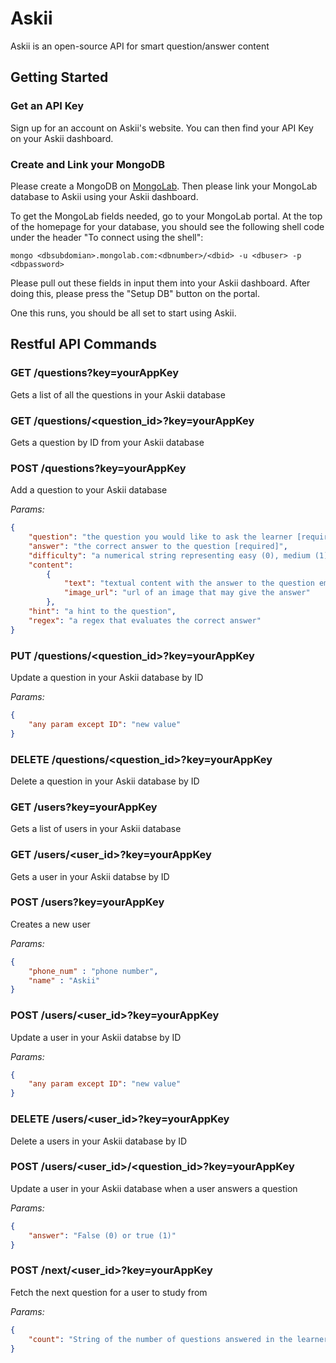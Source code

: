 # Askii
Askii is an open-source API for smart question/answer content

## Getting Started

### Get an API Key
Sign up for an account on Askii's website.
You can then find your API Key on your Askii dashboard.

### Create and Link your MongoDB
Please create a MongoDB on [MongoLab](https://mongolab.com/). Then please link your MongoLab database to Askii using your Askii dashboard. 

To get the MongoLab fields needed, go to your MongoLab portal. At the top of the homepage for your database, you should see the following shell code under the header "To connect using the shell":

```shell
mongo <dbsubdomian>.mongolab.com:<dbnumber>/<dbid> -u <dbuser> -p <dbpassword>
```

Please pull out these fields in input them into your Askii dashboard. After doing this, please press the "Setup DB" button on the portal.

One this runs, you should be all set to start using Askii.

## Restful API Commands

### GET /questions?key=yourAppKey
Gets a list of all the questions in your Askii database

### GET /questions/<question_id>?key=yourAppKey
Gets a question by ID from your Askii database

### POST /questions?key=yourAppKey
Add a question to your Askii database

_Params:_ 
```json
{
	"question": "the question you would like to ask the learner [required]",
	"answer": "the correct answer to the question [required]",
	"difficulty": "a numerical string representing easy (0), medium (1), hard (2), or very hard (3)",
	"content": 
		{
			"text": "textual content with the answer to the question embedded",
			"image_url": "url of an image that may give the answer"
		},
	"hint": "a hint to the question",
	"regex": "a regex that evaluates the correct answer"
}
```
### PUT /questions/<question_id>?key=yourAppKey
Update a question in your Askii database by ID

_Params:_
```json
{
	"any param except ID": "new value"
}
```

### DELETE /questions/<question_id>?key=yourAppKey
Delete a question in your Askii database by ID

### GET /users?key=yourAppKey
Gets a list of users in your Askii database

### GET /users/<user_id>?key=yourAppKey
Gets a user in your Askii databse by ID

### POST /users?key=yourAppKey
Creates a new user

_Params:_
```json
{
	"phone_num" : "phone number",
	"name" : "Askii"
}
```

### POST /users/<user_id>?key=yourAppKey
Update a user in your Askii databse by ID

_Params:_
```json
{
	"any param except ID": "new value"
}
```

### DELETE /users/<user_id>?key=yourAppKey
Delete a users in your Askii database by ID

### POST /users/<user_id>/<question_id>?key=yourAppKey
Update a user in your Askii database when a user answers a question

_Params:_
```json
{
	"answer": "False (0) or true (1)"
}
```

### POST /next/<user_id>?key=yourAppKey
Fetch the next question for a user to study from

_Params:_
```json
{
	"count": "String of the number of questions answered in the learner's session"
}
```

